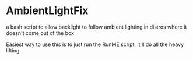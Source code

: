 # AmbientLightFix
a bash script to allow backlight to follow ambient lighting in distros where it doesn't come out of the box


Easiest way to use this is to just run the RunME script, it'll do all the heavy lifting
